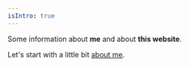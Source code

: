 ```yaml
---
isIntro: true
---
```


Some information about **me** and about **this website**.

Let's start with a little bit [about me](./who-am-i.md).
